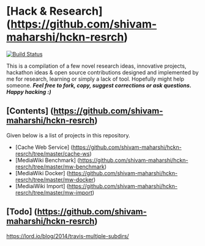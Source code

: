 # [Hack & Research] (https://github.com/shivam-maharshi/hckn-resrch)
[![Build Status](https://travis-ci.org/shivam-maharshi/algorithms.svg?branch=master)](https://travis-ci.org/shivam-maharshi/algorithms)

This is a compilation of a few novel research ideas, innovative projects, hackathon ideas & open source contributions designed and implemented by me for research, learning or simply a lack of tool. Hopefully might help someone. _**Feel free to fork, copy, suggest corrections or ask questions. Happy hacking :)**_

## [Contents] (https://github.com/shivam-maharshi/hckn-resrch)
Given below is a list of projects in this repository.

* [Cache Web Service] (https://github.com/shivam-maharshi/hckn-resrch/tree/master/cache-ws)
* [MediaWiki Benchmark] (https://github.com/shivam-maharshi/hckn-resrch/tree/master/mw-benchmark) 
* [MediaWiki Docker] (https://github.com/shivam-maharshi/hckn-resrch/tree/master/mw-docker)
* [MediaiWiki Import] (https://github.com/shivam-maharshi/hckn-resrch/tree/master/mw-import)

## [Todo] (https://github.com/shivam-maharshi/hckn-resrch)
https://lord.io/blog/2014/travis-multiple-subdirs/
